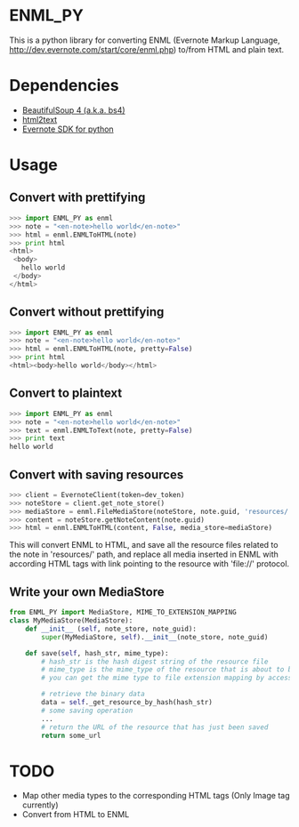 ENML_PY
=======

This is a python library for converting ENML (Evernote Markup Language, http://dev.evernote.com/start/core/enml.php) to/from HTML and plain text.

Dependencies
=======
- [BeautifulSoup 4 (a.k.a. bs4)](http://www.crummy.com/software/BeautifulSoup/bs4/doc/#installing-beautiful-soup)
- [html2text](https://pypi.python.org/pypi/html2text)
- [Evernote SDK for python](http://dev.evernote.com/start/guides/python.php)

Usage
=======
Convert with prettifying
-----
```python
>>> import ENML_PY as enml
>>> note = "<en-note>hello world</en-note>"
>>> html = enml.ENMLToHTML(note)
>>> print html
<html>
 <body>
   hello world
 </body>
</html>
```

Convert without prettifying
-----

```python
>>> import ENML_PY as enml
>>> note = "<en-note>hello world</en-note>"
>>> html = enml.ENMLToHTML(note, pretty=False)
>>> print html
<html><body>hello world</body></html>
```

Convert to plaintext
-----
```python
>>> import ENML_PY as enml
>>> note = "<en-note>hello world</en-note>"
>>> text = enml.ENMLToText(note, pretty=False)
>>> print text
hello world
```

Convert with saving resources
-----

```python
>>> client = EvernoteClient(token=dev_token)
>>> noteStore = client.get_note_store()
>>> mediaStore = enml.FileMediaStore(noteStore, note.guid, 'resources/')
>>> content = noteStore.getNoteContent(note.guid)
>>> html = enml.ENMLToHTML(content, False, media_store=mediaStore)
```

This will convert ENML to HTML, and save all the resource files related to the note in 'resources/' path, and replace all media inserted in ENML with according HTML tags with link pointing to the resource with 'file://' protocol.

Write your own MediaStore
-----

``` python
from ENML_PY import MediaStore, MIME_TO_EXTENSION_MAPPING
class MyMediaStore(MediaStore):
    def __init__ (self, note_store, note_guid):
        super(MyMediaStore, self).__init__(note_store, note_guid)

    def save(self, hash_str, mime_type):
        # hash_str is the hash digest string of the resource file
        # mime_type is the mime_type of the resource that is about to be saved
        # you can get the mime type to file extension mapping by accessing the dict MIME_TO_EXTENSION_MAPPING

        # retrieve the binary data
        data = self._get_resource_by_hash(hash_str)
        # some saving operation
        ...
        # return the URL of the resource that has just been saved
        return some_url
```

TODO
======
- Map other media types to the corresponding HTML tags (Only Image tag currently)
- Convert from HTML to ENML
